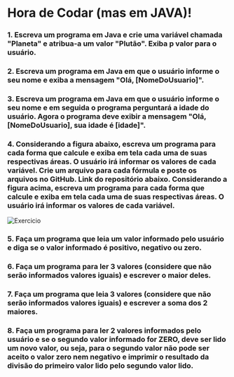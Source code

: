 # Hora de Codar (mas em JAVA)! 

### 1. Escreva um programa em Java e crie uma variável chamada "Planeta" e atribua-a um valor "Plutão". Exiba p valor para o usuário.

### 2. Escreva um programa em Java em que o usuário informe o seu nome e exiba a mensagem "Olá, [NomeDoUsuario]".

### 3. Escreva um programa em Java em que o usuário informe o seu nome e em seguida o programa perguntará a idade do usuário. Agora o programa deve exibir a mensagem "Olá, [NomeDoUsuario], sua idade é [idade]".

###  4. Considerando a figura abaixo, escreva um programa para cada forma que calcule e exiba em tela cada uma de suas respectivas áreas. O usuário irá informar os valores de cada variável. Crie um arquivo para cada fórmula e poste os  arquivos no GitHub. Link do repositório abaixo. Considerando a figura acima, escreva um programa para cada forma que calcule e exiba em tela cada uma de suas respectivas áreas. O usuário irá informar os valores de cada variável.

![Exercicio](https://user-images.githubusercontent.com/110692074/200823780-5bf220db-e2ca-488b-b440-e6ef67cf8a3b.png)


###  5. Faça um programa que leia um valor informado pelo usuário e diga se o valor informado é positivo, negativo ou zero.

###  6. Faça um programa para ler 3 valores (considere que não serão informados valores iguais) e escrever o maior deles.

###  7. Faça um programa que leia  3 valores (considere que não serão informados valores iguais) e escrever a soma dos 2 maiores.

###  8. Faça um programa para ler 2 valores informados pelo usuário e se o segundo valor informado for ZERO, deve ser lido um novo valor, ou seja, para o segundo valor não pode ser aceito o valor zero nem negativo e imprimir o resultado da divisão do primeiro valor lido pelo segundo valor lido. 
